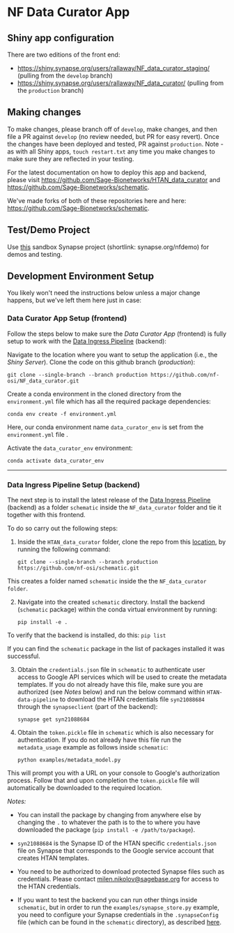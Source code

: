 # NF Data Curator App

## Shiny app configuration

There are two editions of the front end: 

- https://shiny.synapse.org/users/rallaway/NF_data_curator_staging/ (pulling from the `develop` branch)
- https://shiny.synapse.org/users/rallaway/NF_data_curator/ (pulling from the `production` branch)

## Making changes 

To make changes, please branch off of `develop`, make changes, and then file a PR against `develop` (no review needed, but PR for easy revert). Once the changes have been deployed and tested, PR against `production`. Note - as with all Shiny apps, `touch restart.txt` any time you make changes to make sure they are reflected in your testing. 

For the latest documentation on how to deploy this app and backend, please visit https://github.com/Sage-Bionetworks/HTAN_data_curator and  https://github.com/Sage-Bionetworks/schematic.

We've made forks of both of these repositories here and here: https://github.com/Sage-Bionetworks/schematic.

## Test/Demo Project

Use [this](https://www.synapse.org/#!Synapse:syn22410511/files/) sandbox Synapse project (shortlink: synapse.org/nfdemo) for demos and testing. 

## Development Environment Setup

You likely won't need the instructions below unless a major change happens, but we've left them here just in case: 

### Data Curator App Setup (frontend)
Follow the steps below to make sure the _Data Curator App_ (frontend) is fully setup to work with the [Data Ingress Pipeline](https://github.com/nf-osi/schematic/) (backend):

Navigate to the location where you want to setup the application (i.e., the _Shiny Server_). Clone the code on this github branch (_production_):

    git clone --single-branch --branch production https://github.com/nf-osi/NF_data_curator.git

Create a conda environment in the cloned directory from the `environment.yml` file which has all the required package dependencies:

    conda env create -f environment.yml

Here, our conda environment name `data_curator_env` is set from the `environment.yml` file .

Activate the `data_curator_env` environment:

    conda activate data_curator_env

-------

### Data Ingress Pipeline Setup (backend)

The next step is to install the latest release of the [Data Ingress Pipeline](https://github.com/Sage-Bionetworks/schematic) (backend) as a folder `schematic` inside the `NF_data_curator` folder and tie it together with this frontend. 

To do so carry out the following steps:

1. Inside the `HTAN_data_curator` folder, clone the repo from this [location](https://github.com/Sage-Bionetworks/schematic), by running the following command:

    `git clone --single-branch --branch production https://github.com/nf-osi/schematic.git`

This creates a folder named `schematic` inside the the `NF_data_curator folder`.


2. Navigate into the created `schematic` directory. Install the backend (`schematic` package) within the conda virtual environment by running:

    `pip install -e .`

To verify that the backend is installed, do this: `pip list`

If you can find the `schematic` package in the list of packages installed it was successful.

3. Obtain the `credentials.json` file in `schematic` to authenticate user access to Google API services which will be used to create the metadata templates. If you do not already have this file, make sure you are authorized (see _Notes_ below) and run the below command within `HTAN-data-pipeline` to download the HTAN credentials file `syn21088684` through the `synapseclient` (part of the backend):

    `synapse get syn21088684`

4. Obtain the `token.pickle` file in `schematic` which is also necessary for authentication. If you do not already have this file run the `metadata_usage` example as follows inside `schematic`:

    `python examples/metadata_model.py`

This will prompt you with a URL on your console to Google's authorization process. Follow that and upon completion the `token.pickle` file will automatically be downloaded to the required location.

_Notes:_

- You can install the package by changing from anywhere else by changing the `.` to whatever the path is to the to where you have downloaded the package (`pip install -e /path/to/package`).

- `syn21088684` is the Synapse ID of the HTAN specific `credentials.json` file on Synapse that corresponds to the Google service account that creates HTAN templates.

- You need to be authorized to download protected Synapse files such as credentials. Please contact milen.nikolov@sagebase.org for access to the HTAN credentials.

- If you want to test the backend you can run other things inside `schematic`, but in order to run the `examples/synapse_store.py` example, you need to configure your Synapse credentials in the `.synapseConfig` file (which can be found in the `schematic` directory), as described [here](https://github.com/Sage-Bionetworks/schematic/tree/develop#configure-synapse-credentials).
